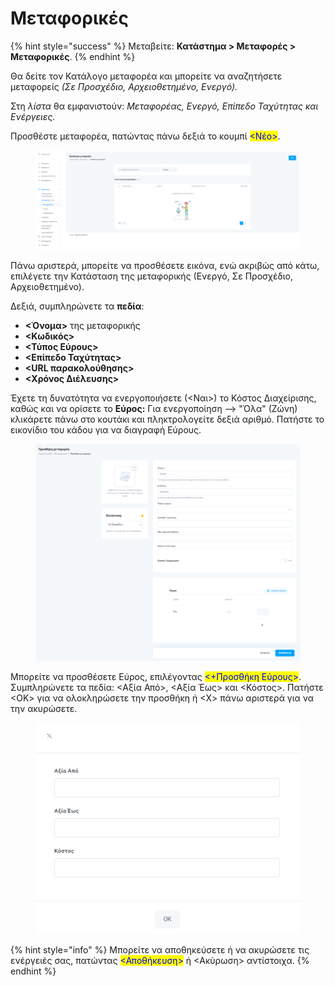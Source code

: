 # Μεταφορικές

{% hint style="success" %}
Μεταβείτε: **Κατάστημα > Μεταφορές > Μεταφορικές**.
{% endhint %}

Θα δείτε τον Κατάλογο μεταφορέα και μπορείτε να αναζητήσετε μεταφορείς _(Σε Προσχέδιο, Αρχειοθετημένο, Ενεργό)._&#x20;

Στη _λίστα_ θα εμφανιστούν: _Μεταφορέας, Ενεργό, Επίπεδο Ταχύτητας και Ενέργειες._

Προσθέστε μεταφορέα, πατώντας πάνω δεξιά το κουμπί <mark style="color:blue;"><Νέο></mark>.&#x20;

<figure><img src="../../.gitbook/assets/ScreenHunter 176.png" alt=""><figcaption></figcaption></figure>

Πάνω αριστερά, μπορείτε να προσθέσετε εικόνα, ενώ ακριβώς από κάτω, επιλέγετε την Κατάσταση της μεταφορικής (Ενεργό, Σε Προσχέδιο, Αρχειοθετημένο).&#x20;

Δεξιά, συμπληρώνετε τα **πεδία**:

* **<Όνομα>** της μεταφορικής
* **<Κωδικός>**
* **<Τύπος Εύρους>**
* **<Επίπεδο Ταχύτητας>**
* **\<URL παρακολούθησης>**
* **<Χρόνος Διέλευσης>**

Έχετε τη δυνατότητα να ενεργοποιήσετε (<Ναι>) το Κόστος Διαχείρισης, καθώς και να ορίσετε το **Εύρος:** Για ενεργοποίηση --> "Όλα" (Ζώνη) κλικάρετε πάνω στο κουτάκι και πληκτρολογείτε δεξιά αριθμό. Πατήστε το εικονίδιο του κάδου για να διαγραφή Εύρους.

<figure><img src="../../.gitbook/assets/ScreenHunter 179.png" alt=""><figcaption></figcaption></figure>

Μπορείτε να προσθέσετε Εύρος, επιλέγοντας <mark style="color:blue;"><+Προσθήκη Εύρους></mark>. Συμπληρώνετε τα πεδία: <Αξία Από>, <Αξία Έως> και <Κόστος>. Πατήστε <ΟΚ> για να ολοκληρώσετε την προσθήκη ή <Χ> πάνω αριστερά για να την ακυρώσετε.&#x20;

<figure><img src="../../.gitbook/assets/ScreenHunter 178.png" alt=""><figcaption></figcaption></figure>

{% hint style="info" %}
Μπορείτε να αποθηκεύσετε ή να ακυρώσετε τις ενέργειές σας, πατώντας <mark style="color:blue;"><Αποθήκευση></mark> ή <Ακύρωση> αντίστοιχα.
{% endhint %}
